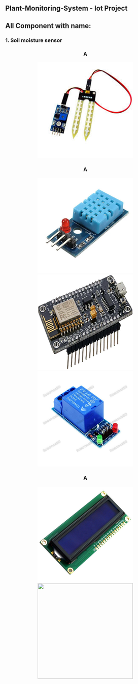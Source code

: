 ## Plant-Monitoring-System - Iot Project
## All Component with name:

<h3 align="left"> 1. Soil moisture sensor </h3> 
<div align="center">
    <h3> A </h3>
    <img src="https://github.com/Rabbi-hasan0/Plant-Monitoring-System/blob/main/Image/soil-sensor.jpg" width="300" height="300">
     <h3> A </h3>
    <img src="https://github.com/Rabbi-hasan0/Plant-Monitoring-System/blob/main/Image/dht11-digital-temperature-and-humidity-sensor.jpg" width="300" height="300">
    <img src="https://github.com/Rabbi-hasan0/Plant-Monitoring-System/blob/main/Image/ESP8266-NodeMCU.jpg" width="300" height="300">
    <img src="https://github.com/Rabbi-hasan0/Plant-Monitoring-System/blob/main/Image/1-channel-5v-relay-board-module-robotics-bangladesh.jpg" width="300" height="300">
     <h3> A </h3>
    <img src="https://github.com/Rabbi-hasan0/Plant-Monitoring-System/blob/main/Image/LCD-Display-(16X2).jpg" width="300" height="300">
    <img src="https://github.com/Rabbi-hasan0/Plant-Monitoring-System/blob/main/Image/5v-battery.jpg" width="300" height="300">
</div>
